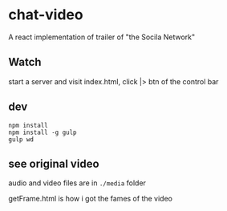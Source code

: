 # chat-video
A react implementation of trailer of "the Socila Network"

## Watch
start a server and visit index.html, click |> btn of the control bar

## dev
    npm install 
    npm install -g gulp
    gulp wd
    
## see original video
audio and video files are in `./media` folder

getFrame.html is how i got the fames of the video
